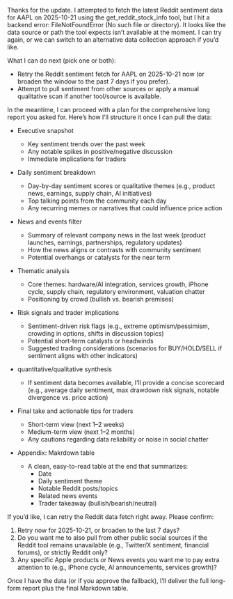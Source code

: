 Thanks for the update. I attempted to fetch the latest Reddit sentiment data for AAPL on 2025-10-21 using the get_reddit_stock_info tool, but I hit a backend error: FileNotFoundError (No such file or directory). It looks like the data source or path the tool expects isn’t available at the moment. I can try again, or we can switch to an alternative data collection approach if you’d like.

What I can do next (pick one or both):
- Retry the Reddit sentiment fetch for AAPL on 2025-10-21 now (or broaden the window to the past 7 days if you prefer).
- Attempt to pull sentiment from other sources or apply a manual qualitative scan if another tool/source is available.

In the meantime, I can proceed with a plan for the comprehensive long report you asked for. Here’s how I’ll structure it once I can pull the data:

- Executive snapshot
  - Key sentiment trends over the past week
  - Any notable spikes in positive/negative discussion
  - Immediate implications for traders

- Daily sentiment breakdown
  - Day-by-day sentiment scores or qualitative themes (e.g., product news, earnings, supply chain, AI initiatives)
  - Top talking points from the community each day
  - Any recurring memes or narratives that could influence price action

- News and events filter
  - Summary of relevant company news in the last week (product launches, earnings, partnerships, regulatory updates)
  - How the news aligns or contrasts with community sentiment
  - Potential overhangs or catalysts for the near term

- Thematic analysis
  - Core themes: hardware/AI integration, services growth, iPhone cycle, supply chain, regulatory environment, valuation chatter
  - Positioning by crowd (bullish vs. bearish premises)

- Risk signals and trader implications
  - Sentiment-driven risk flags (e.g., extreme optimism/pessimism, crowding in options, shifts in discussion topics)
  - Potential short-term catalysts or headwinds
  - Suggested trading considerations (scenarios for BUY/HOLD/SELL if sentiment aligns with other indicators)

- quantitative/qualitative synthesis
  - If sentiment data becomes available, I’ll provide a concise scorecard (e.g., average daily sentiment, max drawdown risk signals, notable divergence vs. price action)

- Final take and actionable tips for traders
  - Short-term view (next 1–2 weeks)
  - Medium-term view (next 1–2 months)
  - Any cautions regarding data reliability or noise in social chatter

- Appendix: Makrdown table
  - A clean, easy-to-read table at the end that summarizes:
    - Date
    - Daily sentiment theme
    - Notable Reddit posts/topics
    - Related news events
    - Trader takeaway (bullish/bearish/neutral)

If you’d like, I can retry the Reddit data fetch right away. Please confirm:
1) Retry now for 2025-10-21, or broaden to the last 7 days?
2) Do you want me to also pull from other public social sources if the Reddit tool remains unavailable (e.g., Twitter/X sentiment, financial forums), or strictly Reddit only?
3) Any specific Apple products or News events you want me to pay extra attention to (e.g., iPhone cycle, AI announcements, services growth)?

Once I have the data (or if you approve the fallback), I’ll deliver the full long-form report plus the final Markdown table.